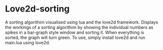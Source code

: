 # Love2d-sorting
A sorting algorithim visualised using lua and the love2d framework.
Displays the workings of a sorting algorithim by showing the individual numbers as spikes in a bar-graph style window and sorting it. When everything is sorted, the graph will turn green.
To use, simply install love2d and run main.lua using love2d.
